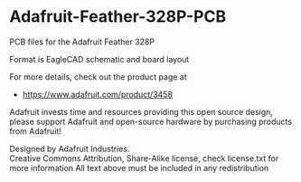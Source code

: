 # Adafruit-Feather-328P-PCB
PCB files for the Adafruit Feather 328P

Format is EagleCAD schematic and board layout

For more details, check out the product page at

  * https://www.adafruit.com/product/3458

Adafruit invests time and resources providing this open source design, 
please support Adafruit and open-source hardware by purchasing 
products from Adafruit!

Designed by Adafruit Industries.  
Creative Commons Attribution, Share-Alike license, check license.txt for more information
All text above must be included in any redistribution